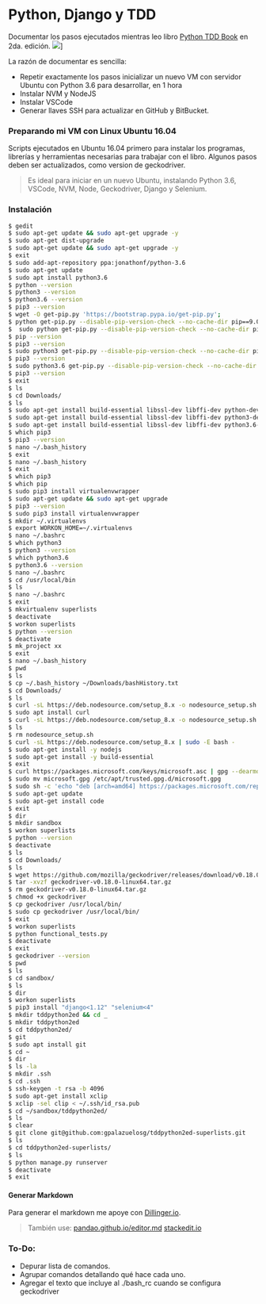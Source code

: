 # Python, Django y TDD
Documentar los pasos ejecutados mientras leo libro [Python TDD Book] en 2da. edición.
![](https://images-na.ssl-images-amazon.com/images/I/51q3VZT%2BseL._SX379_BO1,204,203,200_.jpg)]

La razón de documentar es sencilla:
  - Repetir exactamente los pasos inicializar un nuevo VM con servidor Ubuntu con Python 3.6 para desarrollar, en 1 hora
  - Instalar NVM y NodeJS
  - Instalar VSCode 
  - Generar llaves SSH para actualizar en GitHub y BitBucket.

### Preparando mi VM con Linux Ubuntu 16.04
Scripts ejecutados en Ubuntu 16.04 primero para instalar los programas, librerías y herramientas necesarias para trabajar con el libro. Algunos pasos deben ser actualizados, como version de geckodriver. 

> Es ideal para iniciar en un nuevo Ubuntu, instalando Python 3.6, VSCode, NVM, Node, Geckodriver, Django y Selenium.

### Instalación

```sh
$ gedit
$ sudo apt-get update && sudo apt-get upgrade -y
$ sudo apt-get dist-upgrade
$ sudo apt-get update && sudo apt-get upgrade -y
$ exit
$ sudo add-apt-repository ppa:jonathonf/python-3.6
$ sudo apt-get update
$ sudo apt install python3.6
$ python --version
$ python3 --version
$ python3.6 --version
$ pip3 --version
$ wget -O get-pip.py 'https://bootstrap.pypa.io/get-pip.py';
$ python get-pip.py --disable-pip-version-check --no-cache-dir pip==9.0.1
$  sudo python get-pip.py --disable-pip-version-check --no-cache-dir pip==9.0.1
$ pip --version
$ pip3 --version
$ sudo python3 get-pip.py --disable-pip-version-check --no-cache-dir pip==9.0.1
$ pip3 --version
$ sudo python3.6 get-pip.py --disable-pip-version-check --no-cache-dir pip==9.0.1
$ pip3 --version
$ exit
$ ls
$ cd Downloads/
$ ls
$ sudo apt-get install build-essential libssl-dev libffi-dev python-dev
$ sudo apt-get install build-essential libssl-dev libffi-dev python3-dev
$ sudo apt-get install build-essential libssl-dev libffi-dev python3.6-dev
$ which pip3
$ pip3 --version
$ nano ~/.bash_history
$ exit
$ nano ~/.bash_history
$ exit
$ which pip3
$ which pip
$ sudo pip3 install virtualenvwrapper
$ sudo apt-get update && sudo apt-get upgrade
$ pip3 --version
$ sudo pip3 install virtualenvwrapper
$ mkdir ~/.virtualenvs
$ export WORKON_HOME=~/.virtualenvs
$ nano ~/.bashrc
$ which python3
$ python3 --version
$ which python3.6
$ python3.6 --version
$ nano ~/.bashrc
$ cd /usr/local/bin
$ ls
$ nano ~/.bashrc
$ exit
$ mkvirtualenv superlists
$ deactivate
$ workon superlists
$ python --version
$ deactivate
$ mk_project xx
$ exit
$ nano ~/.bash_history
$ pwd
$ ls
$ cp ~/.bash_history ~/Downloads/bashHistory.txt
$ cd Downloads/
$ ls
$ curl -sL https://deb.nodesource.com/setup_8.x -o nodesource_setup.sh
$ sudo apt install curl
$ curl -sL https://deb.nodesource.com/setup_8.x -o nodesource_setup.sh
$ ls
$ rm nodesource_setup.sh 
$ curl -sL https://deb.nodesource.com/setup_8.x | sudo -E bash -
$ sudo apt-get install -y nodejs
$ sudo apt-get install -y build-essential
$ exit
$ curl https://packages.microsoft.com/keys/microsoft.asc | gpg --dearmor > microsoft.gpg
$ sudo mv microsoft.gpg /etc/apt/trusted.gpg.d/microsoft.gpg
$ sudo sh -c 'echo "deb [arch=amd64] https://packages.microsoft.com/repos/vscode stable main" > /etc/apt/sources.list.d/vscode.list'
$ sudo apt-get update
$ sudo apt-get install code
$ exit
$ dir
$ mkdir sandbox
$ workon superlists
$ python --version
$ deactivate
$ ls
$ cd Downloads/
$ ls
$ wget https://github.com/mozilla/geckodriver/releases/download/v0.18.0/geckodriver-v0.18.0-linux64.tar.gz
$ tar -xvzf geckodriver-v0.18.0-linux64.tar.gz
$ rm geckodriver-v0.18.0-linux64.tar.gz
$ chmod +x geckodriver
$ cp geckodriver /usr/local/bin/
$ sudo cp geckodriver /usr/local/bin/
$ exit
$ workon superlists
$ python functional_tests.py 
$ deactivate
$ exit
$ geckodriver --version
$ pwd
$ ls
$ cd sandbox/
$ ls
$ dir
$ workon superlists
$ pip3 install "django<1.12" "selenium<4"
$ mkdir tddpython2ed && cd _
$ mkdir tddpython2ed
$ cd tddpython2ed/
$ git
$ sudo apt install git
$ cd ~
$ dir
$ ls -la
$ mkdir .ssh
$ cd .ssh
$ ssh-keygen -t rsa -b 4096
$ sudo apt-get install xclip
$ xclip -sel clip < ~/.ssh/id_rsa.pub
$ cd ~/sandbox/tddpython2ed/
$ ls
$ clear
$ git clone git@github.com:gpalazuelosg/tddpython2ed-superlists.git
$ ls
$ cd tddpython2ed-superlists/
$ ls
$ python manage.py runserver
$ deactivate
$ exit
```


#### Generar Markdown
Para generar el markdown me apoye con [Dillinger.io].

> También use:
[pandao.github.io/editor.md](https://pandao.github.io/editor.md/examples/full.html)
[stackedit.io](https://stackedit.io/app)


### To-Do:
  - Depurar lista de comandos.
  - Agrupar comandos detallando qué hace cada uno.
  - Agregar el texto que incluye al ./bash_rc cuando se configura geckodriver

   [Python TDD Book]: <https://www.amazon.com/Test-Driven-Development-Python-Selenium-JavaScript/dp/1491958707/ref=sr_1_1/131-5649203-4499659?s=books&ie=UTF8&qid=1519889044&sr=1-1&refinements=p_27%3AHarry+Percival>
   [Dillinger.io]: <https://dillinger.io/>
